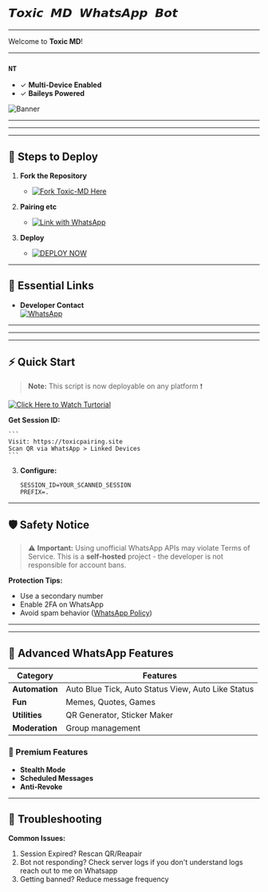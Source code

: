 # `𝙏𝙤𝙭𝙞𝙘 𝙈𝘿 𝙒𝙝𝙖𝙩𝙨𝘼𝙥𝙥 𝘽𝙤𝙩`

---

Welcome to **Toxic MD**! 

---

### `NT`

- ✓ **Multi-Device Enabled**  
- ✓ **Baileys Powered**  
  


![Banner](https://i.imgur.com/FkPuFOj.jpeg)

---

---

---
## 🚀 Steps to Deploy

1. **Fork the Repository**  
   - [![Fork Toxic-MD Here](https://img.shields.io/badge/Fork%20Toxic--MD%20Here-Click%20Here-brightgreen?style=for-the-badge&logo=git)](https://github.com/xhclintohn/Toxic-MD/fork)


2. **Pairing etc**  
   - [![Link with WhatsApp](https://img.shields.io/badge/Scan%20QR%20Code-Click%20Here-brightblue?style=for-the-badge&logo=qrcode)](https://toxicmdforkcheck.vercel.app/)


3. **Deploy**  
   - [![DEPLOY NOW](https://img.shields.io/badge/DEPLOY%20NOW-Click%20Here-brightorange?style=for-the-badge&logo=rocket)](https://toxicmdforkcheck.vercel.app/)

---


## 🔗 Essential Links  

- **Developer Contact**  
  [![WhatsApp](https://img.shields.io/badge/Contact%20Developer-**Click%20Here**-brightgreen?logo=whatsapp&style=for-the-badge&logoColor=white)](https://api.whatsapp.com/send?phone=254735342808)

--- 


---

---

## ⚡ Quick Start

> **Note:** This script is now deployable on any platform ❗


[![Click Here to Watch Turtorial](https://img.shields.io/badge/-Watch%20Video%20if%20you%20don't%20know%20how%20to%20pair-red?style=for-the-badge&logo=youtube)](https://youtube.com/@xh_clinton)


**Get Session ID:**

    ```
    Visit: https://toxicpairing.site
    Scan QR via WhatsApp > Linked Devices
    ```


3. **Configure:**
    ```env or Vars 
    SESSION_ID=YOUR_SCANNED_SESSION
    PREFIX=.
    ```

---

## 🛡️ Safety Notice
> ⚠️ **Important:** Using unofficial WhatsApp APIs may violate Terms of Service. This is a **self-hosted** project - the developer is not responsible for account bans.

**Protection Tips:**
- Use a secondary number
- Enable 2FA on WhatsApp
- Avoid spam behavior ([WhatsApp Policy](https://www.whatsapp.com/legal))

---

---

## 🚀 Advanced WhatsApp Features  

| Category       | Features                  |  
|----------------|---------------------------|  
| **Automation** | Auto Blue Tick, Auto Status View, Auto Like Status |  
| **Fun**       | Memes, Quotes, Games      |  
| **Utilities** | QR Generator, Sticker Maker |  
| **Moderation**| Group management |  

### 💎 Premium Features  
- **Stealth Mode**  
- **Scheduled Messages**  
- **Anti-Revoke**  

---


## 📌 Troubleshooting
**Common Issues:**
1. Session Expired? Rescan QR/Reapair
2. Bot not responding? Check server logs if you don't understand logs reach out to me on Whatsapp 
3. Getting banned? Reduce message frequency



